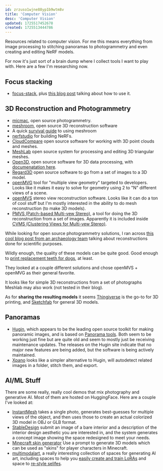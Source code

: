 ```yaml
---
id: zrzuso1wjne88yp1b9wtm8v
title: 'Computer Vision'
desc: 'Computer Vision'
updated: 1725517452678
created: 1725513444786
---
```


Resources related to computer vision. For me this means everything from image processing to stitching panoramas to photogrammetry and even creating and editing NeRF models. 

For now it's just sort of a brain dump where I collect tools I want to play with. Here are a few I'm researching now.

## Focus stacking

- [focus-stack](https://github.com/PetteriAimonen/focus-stack), plus [this blog post](https://peterfalkingham.com/2024/04/29/an-excellent-free-and-open-source-focus-stacking-solution/) talking about how to use it. 

## 3D Reconstruction and Photogrammetry

- [micmac](https://github.com/micmacIGN/micmac), open source photogrammetry.
- [meshroom](https://github.com/alicevision/Meshroom?tab=readme-ov-file), open source 3D reconstruction software
- A quick [survival guide](https://moviola.com/courses/meshroom-survival-guide/) to using meshroom
- [nerfstudio](https://docs.nerf.studio/) for building NeRFs.
- [CloudCompare](https://www.danielgm.net/cc/) open source software for working with 3D point clouds and meshes.
- [MeshLab](https://www.meshlab.net/) open source system for processing and editing 3D triangular meshes.
- [Open3D](https://www.open3d.org/), open source software for 3D data processing, with [documenatation here](https://www.open3d.org/docs/release/).
- [Regard3D](https://www.regard3d.org/index.php/documentation/tutorial) open source software to go from a set of images to a 3D model. 
- [openMVG](http://imagine.enpc.fr/~moulonp/openMVG/index.html) tool for "multiple view geometry" targeted to developers. Looks like it makes it easy to solve for geometry using 2 to "N" different views of a scene. 
- [openMVS](https://github.com/cdcseacave/openMVS) stereo view reconstruction software. Looks like it can do a ton of cool stuff but I'm mostly interested in the ability to do mesh reconstruction (to make 3D models).
- [PMVS (Patch-based Multi-vew Stereo)](https://www.di.ens.fr/pmvs/), a tool for doing the 3D reconstruction from a set of images. Apparently it is included inside [CVMS (Clustering Views for Multi-vew Stereo)](https://www.di.ens.fr/cmvs/).

While looking for open source photogrammetry solutions, I ran across [this cool blog post from an archaeology team](https://arc-team-open-research.blogspot.com/2016/12/comparing-7-photogrammetry-systems.html) talking about reconstructions done for scientific purposes. 

Wildly enough, the quality of these models can be quite good. Good enough to [print replacement teeth for dogs](https://www.dailymail.co.uk/sciencetech/article-3678651/Animal-avengers-rescue-Adorable-puppy-eat-3D-printed-tooth-replaces-one-broke-chewing.html), at least.

They looked at a couple different solutions and chose openMVS + openMVG as their general favorite.

It looks like for simple 3D reconstructions from a set of photographs Meshlab may also work (not tested in their blog).

As for **sharing the resulting models** it seems [Thingiverse](https://www.thingiverse.com/) is the go-to for 3D printing, and [Sketchfab](https://sketchfab.com) for general 3D models.  

## Panoramas

- [Hugin](https://hugin.sourceforge.io/), which appears to be the leading open source toolkit for making panoramic images, and is based on [Panorama tools](https://panotools.sourceforge.net/). Both seem to be working just fine but are quite old and seem to mostly just be receiving maintenance updates. The releases on the Hugin site indicate that no major new features are being added, but the software is being actively maintained.
- [Xpano](https://krupkat.github.io/xpano/) looks like a simpler alternative to Hugin, will autodetect related images in a folder, stitch them, and export.

## AI/ML Stuff

There are some really, really cool demos that mix photography and generative AI. Most of them are hosted on HuggingFace. Here are a couple I've looked at: 

- [InstantMesh](https://huggingface.co/spaces/TencentARC/InstantMesh) takes a single photo, generates best-guesses for multiple views of the object, and then uses those to create an actual colorized 3D model in OBJ or GLB format.
- [StableDesign](https://huggingface.co/spaces/MykolaL/StableDesign) submit an image of a bare interior and a description of the interior design aesthetic you are interested in, and the system generates a concept image showing the space redesigned to meet your needs.
- [Minecraft skin generator](https://huggingface.co/spaces/Nick088/Stable_Diffusion_Finetuned_Minecraft_Skin_Generator) Use a prompt to generate 3D models which can be used as "skins" for player characters in Minecraft.
- [multimodalart](https://huggingface.co/multimodalart), a really interesting collection of spaces for generating AI art, including spaces to help you [easily create and train LoRAs](https://huggingface.co/spaces/multimodalart/lora-ease) and space to [re-style selifes](https://huggingface.co/spaces/multimodalart/face-to-all).

